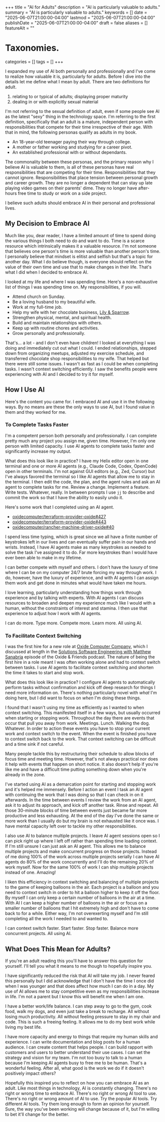 +++
title       = "AI for Adults"
description = "AI is particularly valuable to adults."
summary     = "AI is particularly valuable to adults."
keywords    = []
date        = "2025-06-07T21:00:00-04:00"
lastmod     = "2025-06-07T21:00:00-04:00"
publishDate = "2025-06-07T21:00:00-04:00"
draft       = false
aliases     = []
featureAlt  = ""

# Taxonomies.
categories = []
tags       = []
+++

I expanded my use of AI both personally and professionally and I've come to
realize how valuable it is, particularly for adults. Before I dive into the
details let me define what I mean by adult. There are two definitions for adult.

1. relating to or typical of adults; displaying proper maturity
1. dealing in or with explicitly sexual material

I'm not referring to the sexual definition of adult, even if some people see AI
as the latest "sexy" thing in the technology space. I'm referring to the first
definition, specifically that an adult is a mature, independent person with
responsibilities that compete for their time irrespective of their age. With
that in mind, the following personas qualify as adults in my book.

* An 18-year-old teenager paying their way through college.
* A mother or father working and studying for a career pivot.
* An established professional with or without dependants.

The commonality between these personas, and the primary reason why I believe
AI is valuable to them, is all of these personas have real responsibilities
that are competing for their time. Responsibilities that they cannot ignore.
Responsibilities that place tension between personal growth and career growth.
They are no longer a dependent that can stay up late playing video games on
their parents' dime. They no longer have after-hours free time to study or work
on a side project.

I believe such adults should embrace AI in their personal and professional
lives.

## My Decision to Embrace AI

Much like you, dear reader, I have a limited amount of time to spend doing the
various things I both need to do and want to do. Time is a scarce resource which
intrinsically makes it a valuable resource. I'm not someone that believes one
person's time is more valuable than another person's time. I personally believe
that mindset is elitist and selfish but that's a topic for another day. What
I do believe though, is everyone should reflect on the value of their own time
and use that to make changes in their life. That's what I did when I decided to
embrace AI.

I looked at my life and where I was spending time. Here's a non-exhaustive list
of things I was spending time on. My responsibilities, if you will.

<!-- * Attend church on Sunday to the best of our ability. Sometimes we'd miss due to -->
<!-- other conflicting responsibilities. -->
<!-- * Be a loving husband to my beautiful wife. Quality time, dates, communicating, -->
<!-- and even that second definition of adult. -->
<!-- * Work at my full-time job. Money is necessary to pay the bills, especially for -->
<!-- a single-income household. -->
<!-- * Help my wife with her chocolate business, [Lily & -->
<!-- Sparrow](https://lilyandsparrow.net). Often this requires working on the -->
<!-- weekends. -->
<!-- * Strengthen physical, mental, and spiritual health. Exercise, reading, writing, -->
<!-- meditation, and vacation. -->
<!-- * Build and maintain relationships with others. Family, friends, colleagues, -->
<!-- and associates. -->
<!-- * Keep up with routine things. Cooking, cleaning, home chores, home projects, -->
<!-- dog care, car care, etc. -->
<!-- * Personal and career growth. Organize meetups, attend conferences, content -->
<!-- creation, studying, and building. -->

* Attend church on Sunday.
* Be a loving husband to my beautiful wife.
* Work at my full-time job.
* Help my wife with her chocolate business, [Lily & Sparrow][lily-sparrow].
* Strengthen physical, mental, and spiritual health.
* Build and maintain relationships with others.
* Keep up with routine chores and activities.
* Grow personally and professionally.

That's... a lot - and I don't even have children! I looked at everything I
was doing and immediately cut out what I could. I ended relationships, stepped
down from organizing meetups, adjusted my exercise schedule, and transferred
chocolate shop responsibilities to my wife. That helped but there were still
some issues. I wasn't as fast as I could be when completing tasks. I wasn't
context switching efficiently. I saw the benefits people were experiencing with
AI and I decided to try it for myself.

## How I Use AI

Here's the content you came for. I embraced AI and use it in the following ways.
By no means are these the only ways to use AI, but I found value in them and
they worked for me.

### To Complete Tasks Faster 

I'm a competent person both personally and professionally. I can complete pretty
much any project you assign me, given time. However, I'm only one person with
limited capacity. I use AI agents to complete tasks faster and significantly
increase my output.

What does this look like in practice? I have my Helix editor open in one
terminal and one or more AI agents (e.g., Claude Code, Codex, OpenCode) open in
other terminals. I'm not against GUI editors (e.g., Zed, Cursor) but I've always
favored the terminal so I like AI agents that allow me to stay in the terminal.
I then edit the code, the plan, and the agent rules and ask an AI agent to
complete tasks for me. Review a change. Implement a feature. Write tests.
Whatever, really. In between prompts I use `jj` to describe and commit the work
so that I have the ability to easily undo it.

Here's some work that I completed using an AI agent.

* [oxidecomputer/terraform-provider-oxide#427][terraform-provider-oxide#427]
* [oxidecomputer/terraform-provider-oxide#443][terraform-provider-oxide#443]
* [oxidecomputer/rancher-machine-driver-oxide#40][rancher-machine-driver-oxide#40]

I spend less time typing, which is great since we all have a finite number of
keystrokes left in our lives and can eventually suffer pain in our hands and
wrists. Instead, I have AI agents make as many keystrokes as needed to solve
the task I've assigned it to do. Far more keystrokes than I would have ever been
able to make in my lifetime.

I can better compete with myself and others. I don't have the luxury of time
where I can be on my computer 24/7 brute forcing my way through work. I do,
however, have the luxury of experience, and with AI agents I can assign them
work and get done in minutes what would have taken me hours.

I love learning, particularly understanding how things work through experience
and by talking with experts. With AI agents I can discuss resources to broaden
and deepen my experience much like I would with a human, without the constraints
of interest and stamina. I then use that experience to adjust how I work with AI
agents.

I can do more. Type more. Compete more. Learn more. All using AI.

### To Facilitate Context Switching

I was the first hire for a new role at [Oxide Computer Company][oxide-computer],
which I discussed at length in the [Solutions Software Engineering with Matthew
Sanabria][oxide-friends-s5-e16] episode of the Oxide & Friends podcast. The
nature of being the first hire in a role meant I was often working alone and had
to context switch between tasks. I use AI agents to facilitate context switching
and shorten the time it takes to start and stop work.

What does this look like in practice? I configure AI agents to automatically
perform tasks without confirmation and kick off deep research for things I need
more information on. There's nothing particularly novel with _what_ I'm doing
here, but I did want to focus on _when_ I'm doing these things.

I found that I wasn't using my time as efficiently as I wanted to when context
switching. This manifested itself in a few ways, but usually occurred when
starting or stopping work. Throughout the day there are events that occur that
pull you away from work. Meetings. Lunch. Walking the dog. Whatever. In order to
action these events you have to stop your current work and context switch to the
event. When the event is finished you have to context switch back to the work.
That context switching can be difficult and a time sink if not careful.

Many people tackle this by restructuring their schedule to allow blocks of focus
time and meeting time. However, that's not always practical nor does it help
with events that happen on short notice. It also doesn't help if you're like
me and have a difficult time putting something down when you're already in the
zone.

I've started using AI as a demarcation point for starting and stopping work
and it's helped me immensely. Before I action an event I task an AI agent with
continuing the work that I was doing so that I can check in on it afterwards.
In the time between events I review the work from an AI agent, ask it to
adjust its approach, and kick off another task. Rinse and repeat. All those
30-minute blocks of time between events just became far more productive and less
exhausting. At the end of the day I've done the same or more work than I usually
do but my brain is not exhausted like it once was. I have mental capacity left
over to tackle my other responsibilities.

I also use AI to balance multiple projects. I leave AI agent sessions open so I
can pick right up where I left off rather than spending time loading context. If
I'm still unsure I can just ask an AI agent. This allows me to balance multiple
projects and make concurrent progress on those projects. Instead of me doing
100% of the work across multiple projects serially I can have AI agents do 80%
of the work concurrently and I'll do the remaining 20% of work myself. Now for
the same 100% of work I can ship multiple projects instead of one. Amazing!

I liken this efficiency in context switching and balancing of multiple projects
to the game of keeping balloons in the air. Each project is a balloon and you
need to context switch in order to hit a balloon higher to keep it off the
floor. By myself I can only keep a certain number of balloons in the air at a
time. With AI I can keep a higher number of balloons in the air or focus on a
smaller number of balloons that I hit extremely high and don't have to come back
to for a while. Either way, I'm not overexerting myself and I'm still completing
all the work I needed to and wanted to.

I can context switch faster. Start faster. Stop faster. Balance more concurrent
projects. All using AI.

## What Does This Mean for Adults?

If you're an adult reading this you'll have to answer this question for
yourself. I'll tell you what it means to me though to hopefully inspire you.

I have significantly reduced the risk that AI will take my job. I never feared
this personally but I did acknowledge that I don't have the time I once did
when I was younger and that does affect how much I can do in a day. My use of AI
allows me to stay competitive even as my responsibilities increase in life. I'm
not a parent but I know this will benefit me when I am one.

I have a better work/life balance. I can step away to go to the gym, cook food,
walk my dogs, and even just take a break to recharge. All without losing much
productivity. All without feeling pressure to stay in my chair and code. This
is such a freeing feeling. It allows me to do my best work while living my best
life.

I have more capacity and energy to things that require my human skills and
experience. I can write documentation and blog posts for a human audience. I can
create content that helps people. I can build rapport with customers and users
to better understand their use cases. I can set the strategy and vision for my
team. I'm not too busy to talk to a human because I'm keeping AI agents busy
to free me to be human. That's a wonderful feeling. After all, what good is the
work we do if it doesn't positively impact others?

Hopefully this inspired you to reflect on how you can embrace AI as an adult.
Like most things in technology, AI is constantly changing. There's no right or
wrong time to embrace AI. There's no right or wrong AI tool to use. There's no
right or wrong amount of AI to use. Try the popular AI tools. Try different AI
tools. Try them long enough to form an opinion for yourself. Sure, the way you've
been working will change because of it, but I'm willing to bet it'll change for
the better.

[lily-sparrow]: https://lilyandsparrow.net "Lily & Sparrow"
[terraform-provider-oxide#427]: https://github.com/oxidecomputer/terraform-provider-oxide/pull/427
[terraform-provider-oxide#443]: https://github.com/oxidecomputer/terraform-provider-oxide/pull/443
[rancher-machine-driver-oxide#40]: https://github.com/oxidecomputer/rancher-machine-driver-oxide/pull/40
[oxide-computer]: https://oxide.computer "Oxide Computer Company"
[oxide-friends-s5-e16]: https://oxide-and-friends.transistor.fm/episodes/solutions-software-engineering-with-matthew-sanabria "Solutions Software Engineering with Matthew Sanabria"
